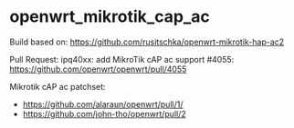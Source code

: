 # openwrt_mikrotik_cap_ac

Build based on:
https://github.com/rusitschka/openwrt-mikrotik-hap-ac2

Pull Request: ipq40xx: add MikroTik cAP ac support #4055:
https://github.com/openwrt/openwrt/pull/4055

Mikrotik cAP ac patchset:
- https://github.com/alaraun/openwrt/pull/1/
- https://github.com/john-tho/openwrt/pull/2
